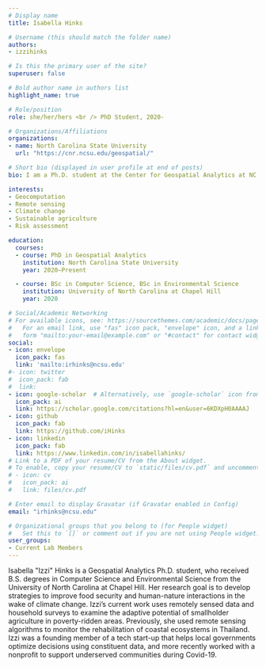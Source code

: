 ```yaml
---
# Display name
title: Isabella Hinks

# Username (this should match the folder name)
authors:
- izzihinks

# Is this the primary user of the site?
superuser: false

# Bold author name in authors list
highlight_name: true

# Role/position
role: she/her/hers <br /> PhD Student, 2020-

# Organizations/Affiliations
organizations:
- name: North Carolina State University
  url: "https://cnr.ncsu.edu/geospatial/"

# Short bio (displayed in user profile at end of posts)
bio: I am a Ph.D. student at the Center for Geospatial Analytics at NC State University.

interests:
- Geocomputation
- Remote sensing
- Climate change
- Sustainable agriculture
- Risk assessment

education:
  courses:
  - course: PhD in Geospatial Analytics
    institution: North Carolina State University
    year: 2020–Present

  - course: BSc in Computer Science, BSc in Environmental Science
    institution: University of North Carolina at Chapel Hill
    year: 2020

# Social/Academic Networking
# For available icons, see: https://sourcethemes.com/academic/docs/page-builder/#icons
#   For an email link, use "fas" icon pack, "envelope" icon, and a link in the
#   form "mailto:your-email@example.com" or "#contact" for contact widget.
social:
- icon: envelope
  icon_pack: fas
  link: 'mailto:irhinks@ncsu.edu'
#- icon: twitter
#  icon_pack: fab
#  link:
- icon: google-scholar  # Alternatively, use `google-scholar` icon from `ai` icon pack
  icon_pack: ai
  link: https://scholar.google.com/citations?hl=en&user=6KDXpH0AAAAJ
- icon: github
  icon_pack: fab
  link: https://github.com/iHinks
- icon: linkedin
  icon_pack: fab
  link: https://www.linkedin.com/in/isabellahinks/
# Link to a PDF of your resume/CV from the About widget.
# To enable, copy your resume/CV to `static/files/cv.pdf` and uncomment the lines below.
# - icon: cv
#   icon_pack: ai
#   link: files/cv.pdf

# Enter email to display Gravatar (if Gravatar enabled in Config)
email: "irhinks@ncsu.edu"

# Organizational groups that you belong to (for People widget)
#   Set this to `[]` or comment out if you are not using People widget.
user_groups:
- Current Lab Members
---
```


Isabella "Izzi" Hinks is a Geospatial Analytics Ph.D. student, who received B.S. degrees in Computer Science and Environmental Science from the University of North Carolina at Chapel Hill. Her research goal is to develop strategies to improve food security and human-nature interactions in the wake of climate change. Izzi’s current work uses remotely sensed data and household surveys to examine the adaptive potential of smallholder agriculture in poverty-ridden areas. Previously, she used remote sensing algorithms to monitor the rehabilitation of coastal ecosystems in Thailand. Izzi was a founding member of a tech start-up that helps local governments optimize decisions using constituent data, and more recently worked with a nonprofit to support underserved communities during Covid-19.
